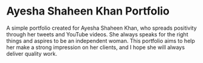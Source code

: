 # Ayesha Shaheen Khan Portfolio
A simple portfolio created for Ayesha Shaheen Khan, who spreads positivity through her tweets and YouTube videos. She always speaks for the right things and aspires to be an independent woman. This portfolio aims to help her make a strong impression on her clients, and I hope she will always deliver quality work.
